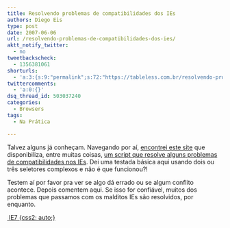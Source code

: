 ```yaml
---
title: Resolvendo problemas de compatibilidades dos IEs
authors: Diego Eis
type: post
date: 2007-06-06
url: /resolvendo-problemas-de-compatibilidades-dos-ies/
aktt_notify_twitter:
  - no
tweetbackscheck:
  - 1356381061
shorturls:
  - 'a:3:{s:9:"permalink";s:72:"https://tableless.com.br/resolvendo-problemas-de-compatibilidades-dos-ies";s:7:"tinyurl";s:26:"https://tinyurl.com/3hsr7xr";s:4:"isgd";s:19:"https://is.gd/NFxdsJ";}'
twittercomments:
  - 'a:0:{}'
dsq_thread_id: 503037240
categories:
  - Browsers
tags:
  - Na Prática

---
```

Talvez alguns já conheçam. Navegando por aí, [encontrei este site][1] que disponibiliza, entre muitas coisas, [um script que resolve alguns problemas de compatibilidades nos IEs][2]. Dei uma testada básica aqui usando dois ou três seletores complexos e não é que funcionou?!

Testem aí por favor pra ver se algo dá errado ou se algum conflito acontece. Depois comentem aqui. Se isso for confiável, muitos dos problemas que passamos com os malditos IEs são resolvidos, por enquanto.

[ IE7 {css2: auto;}][3]

 [1]: https://dean.edwards.name/
 [2]: https://dean.edwards.name/IE7/
 [3]: https://dean.edwards.name/IE7/ "Script que ajuda a resolver problemas e compatibilidades dos IEs"